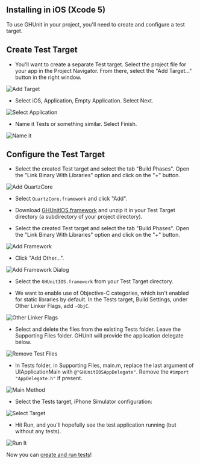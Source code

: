 ## Installing in iOS (Xcode 5)

To use GHUnit in your project, you'll need to create and configure a test target.

## Create Test Target

- You'll want to create a separate Test target. Select the project file for your app in the Project Navigator. From there, select the "Add Target..." button in the right window.

![Add Target](images/1_add_target_xcode5.png)

- Select iOS, Application, Empty Application. Select Next.

![Select Application](images/2_select_application_xcode5.png)

- Name it Tests or something similar. Select Finish.

![Name it](images/3_name_it_xcode5.png)


## Configure the Test Target

- Select the created Test target and select the tab "Build Phases". Open the "Link Binary With Libraries" option and click on the "+" button. 

![Add QuartzCore](images/4_add_framework_quartzcore.png)

- Select `QuartzCore.framework` and click "Add".

- Download [GHUnitIOS.framework](https://github.com/gh-unit/gh-unit/releases) and unzip it in your Test Target directory (a subdirectory of your project directory). 

- Select the created Test target and select the tab "Build Phases". Open the "Link Binary With Libraries" option and click on the "+" button. 

![Add Framework](images/6_add_framework_xcode5.png)

- Click "Add Other...".

![Add Framework Dialog](images/7_add_framework_dialog_xcode5.png)

- Select the `GHUnitIOS.framework` from your Test Target directory.

- We want to enable use of Objective-C categories, which isn't enabled for static libraries by default. In the Tests target, Build Settings, under Other Linker Flags, add `-ObjC`.

![Other Linker Flags](images/8_other_linker_flags_xcode5.png)

- Select and delete the files from the existing Tests folder. Leave the Supporting Files folder. GHUnit will provide the application delegate below.

![Remove Test Files](images/9_remove_test_files_xcode5.png)

- In Tests folder, in Supporting Files, main.m, replace the last argument of UIApplicationMain with `@"GHUnitIOSAppDelegate"`. Remove the `#import "AppDelegate.h"` if present.

![Main Method](images/10_main_xcode5.png)

- Select the Tests target, iPhone Simulator configuration:

![Select Target](images/11_select_target_xcode5.png)

- Hit Run, and you'll hopefully see the test application running (but without any tests).

![Run It](images/12_running_xcode5.png)

Now you can [create and run tests](guide_testing)!
